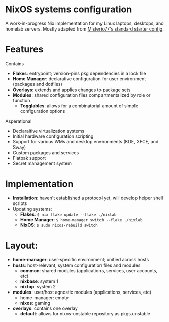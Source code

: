 # NixOS systems configuration

A work-in-progress Nix implementation for my Linux laptops, desktops, and homelab servers. Mostly adapted from [Misterio77's standard starter config](https://github.com/Misterio77/nix-starter-configs).

# Features
Contains
- **Flakes**: entrypoint; version-pins pkg dependencies in a lock file
- **Home Manager**: declarative configuration for user environment (packages and dotfiles)
- **Overlays**: extends and applies changes to package sets
- **Modules**: shared configuration files compartmentalized by role or function
  - **Togglables**: allows for a combinatorial amount of simple configuration options

Asperational
- Declaraitive virtualization systems
- Initial hardware configuration scripting
- Support for various WMs and desktop environments (KDE, XFCE, and Sway)
- Custom packages and services
- Flatpak support
- Secret management system

# Implementation
- **Installation**: haven't established a protocol yet, will develop helper shell scripts 
- Updating systems:
  - **Flakes**: ` $ nix flake update --flake ./nixlab `
  - **Home Manager**: ` $ home-manager switch --flake ./nixlab `
  - **NixOS**: ` $ sudo nixos-rebuild switch `

# Layout:
- **home-manager**: user-specific environment; unified across hosts
- **hosts**: host-relevant, system configuration files and modules 
  - **common**: shared modules (applications, services, user accounts, etc)
  - **nixbase**: system 1
  - **nixtop**: system 2
- **modules**: user/host agnostic modules (applications, services, etc)
  - home-manager: empty
  - **nixos**: gaming
- **overlays**: contains one overlay
  - **default**: allows for nixos-unstable repository as pkgs.unstable
